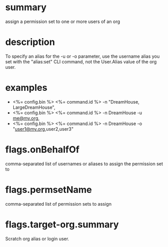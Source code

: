 # summary

assign a permission set to one or more users of an org

# description

To specify an alias for the -u or -o parameter, use the username alias you set with the "alias:set" CLI command, not the User.Alias value of the org user.

# examples

- <%= config.bin %> <%= command.id %> -n "DreamHouse, LargeDreamHouse",
- <%= config.bin %> <%= command.id %> -n DreamHouse -u me@my.org,
- <%= config.bin %> <%= command.id %> -n DreamHouse -o "user1@my.org,user2,user3"

# flags.onBehalfOf

comma-separated list of usernames or aliases to assign the permission set to

# flags.permsetName

comma-separated list of permission sets to assign

# flags.target-org.summary

Scratch org alias or login user.
